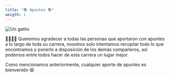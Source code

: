 ```yaml
---
title: "📚️ Apuntes 📚️"
weigth: 1
---
```

![Un gatito](https://cataas.com/cat/says/Bienvenido%20a%20los%20apuntes%20de%20MaMa "Bienvenido a los apuntes de MaMa")

🙋‍♂️🙋‍♀️ Queremos agradecer a todas las personas que aportaron con apuntes a lo largo de toda su carrera,
nosotros solo intentamos recopilar todo lo que encontramos y ponerlo a disposición de los demás
compañeros, así podemos entre todos hacer de esta carrera un lugar mejor.

Como mencionamos anteriormente, cualquier aporte de apuntes es bienvenido 😄